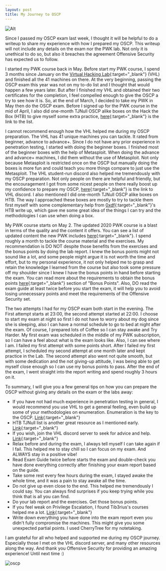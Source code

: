 ```yaml
---
layout: post
title: My Journey to OSCP
---
```

![Alt](https://bohansec.com/assets/philipp-katzenberger-iIJrUoeRoCQ-unsplash.jpg "Philipp Katzenberger")

Since I passed my OSCP exam last week, I thought it will be helpful to do a writeup to share my experience with how I prepared my OSCP. This writeup will not include any details on the exam nor the PWK lab. Not only it is unethical to do so, but also it breaches the agreement Offensive Security has expected us to follow.

I started my PWK course back in May. Before start my PWK course, I spend 3 months since January on the [Virtual Hacking Lab](https://www.virtualhackinglabs.com/){:target="_blank"} (VHL) and finished all the 41 machines on there. At the very beginning, passing the OSCP exam this year was not on my to-do list and I thought that would happen a few years later. But after I finished my VHL and obtained their two certificates for the completion, I feel compelled enough to give the OSCP a try to see how it is. So, at the end of March, I decided to take my PWK in May then do the OSCP exam. Before I signed up for the PWK course in the mid of April, I also did one-month TJNull OSCP alike boxes on the Hack the Box (HTB) to give myself some extra practice, [here](https://docs.google.com/spreadsheets/d/1dwSMIAPIam0PuRBkCiDI88pU3yzrqqHkDtBngUHNCw8/edit#gid=1839402159){:target="_blank"} is the link to the list.

I cannot recommend enough how the VHL helped me during my OSCP preparation. The VHL has 41 unique machines you can tackle. It rated from beginner, advance to advance+. Since I do not have any prior experience in penetration testing, I started with doing the beginner boxes. I finished most of the beginner boxes with the help of Metasploit. When doing the advance and advance+ machines, I did them without the use of Metasploit. Not only because Metasploit is restricted once on the OSCP but manually doing the boxes is more fun and could teach you more things compare to just use the Metasploit. The VHL student-run discord also helped me tremendously with my OSCP preparation. Not only people on there are helpful and friendly, but the encouragement I got from some nicest people on there really boost up my confidence to prepare my OSCP, [here](https://discord.gg/bQfGnVQ){:target="_blank"} is the link to VHL discord. I also mentioned I did one-month TJNull OSCP alike boxes on HTB. The way I approached these boxes are mostly to try to tackle them first myself with some complementary help from [0xdf](https://0xdf.gitlab.io/){:target="_blank"}'s HTB write up, which gave me some great idea of the things I can try and the methodologies I can use when doing a box.

My PWK course starts on May 2. The updated 2020 PWK course is a blast in terms of the quality and the content it offers. You can see a list of updated content the new PWK includes [here](https://www.offensive-security.com/pwk-oscp/){:target="_blank"}. I spend roughly a month to tackle the course material and the exercises. My recommendation is DO NOT despite those benefits from the exercises and the bonus points by doing the lab report. I knew the bonus points might not sound like a lot, and some people might argue it is not worth the time and effort, but to my personal experience, it not only helped me to grasp and retain the knowledge I learned from the course but also took some pressure off my shoulder since I knew I have the bonus points in hand before starting the exam. You can read more about the requirements to obtain the bonus points [here](https://support.offensive-security.com/oscp-exam-guide/?_ga=2.55739049.30030401.1596829898-1163793979.1581099533){:target="_blank"} section of "Bonus Points". Also, DO read the exam guide at least twice before you start the exam, it will help you to avoid losing unnecessary points and meet the requirements of the Offensive Security set.

The two attempts I had for my OSCP exam both start in the evening. The First attempt starts at 23:00, the second attempt started at 22:00. I choose to start my exam at night so first I do not have to worry about my dog since she is sleeping, also I can have a normal schedule to go to bed at night after the exam. Of course, I prepared lots of Coffee so I can stay awake and Try Harder. My first exam was scheduled in the middle of my PWK subscription, so I can have a feel about what is the exam looks like. Also, I can see where I am. I failed my first attempt with some points short. After I failed my first attempt, I scheduled my second attempt at one month later and kept practice in the Lab. The second attempt also went not quite smooth, but with some dedication and the not giving-up attitude, I was being able to get myself close enough so I can use my bonus points to pass. After the end of the exam, I went straight into the report writing and spend roughly 3 hours on it.

To summary, I will give you a few general tips on how you can prepare the OSCP without giving any details on the exam or the labs away:

* If you have not had much experience in penetration testing in general, I would recommend you use VHL to get a general feeling, even build up some of your methodologies on enumeration. Enumeration is the key to the OSCP. [Link](https://www.virtualhackinglabs.com/){:target="_blank"}
* HTB TJNull list is another great resource as I mentioned early. [Link](https://docs.google.com/spreadsheets/d/1dwSMIAPIam0PuRBkCiDI88pU3yzrqqHkDtBngUHNCw8/edit#gid=1839402159){:target="_blank"}
* If you wish, join the VHL discord server to seek for advice and help. [Link](https://discord.gg/bQfGnVQ){:target="_blank"}
* Relax before and during the exam, I always tell myself I can take again if I fail. This helped me to stay chill so I can focus on my exam. And ALWAYS stay in a positive vibe!
* Read Exam Guide twice before starts the exam and double-check you have done everything correctly after finishing your exam report based on the guide.
* Take some rest every few hours during the exam, I stayed awake the whole time, and it was a pain to stay awake all the time.
* Do not give up even close to the end. This helped me tremendously I could say. You can always find surprises if you keep trying while you think that is all you can find.
* Do your lab report and the exercises. Get those bonus points.
* If you feel weak on Privilege Escalation, I found Tib3rius's courses helped me a lot. [Link](https://www.udemy.com/course/windows-privilege-escalation/){:target="_blank"}
* Write down everything you have done into the exam report even you didn't fully compromise the machines. This might give you some unexpected partial points. I used CherryTree for my notetaking.

I am grateful for all who helped and supported me during my OSCP journey. Especially those I met on the VHL discord server, and many other resources along the way. And thank you Offensive Security for providing an amazing experience! Until next time :)

![oscp](https://bohansec.com/assets/offensive-security-certified-professional-oscp.png "oscp")